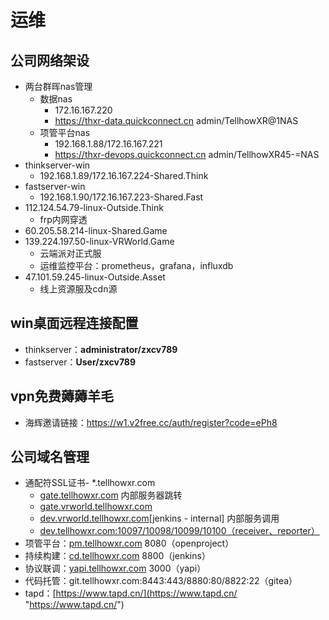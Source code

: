 # 运维

## 公司网络架设
- 两台群晖nas管理
  - 数据nas
    - 172.16.167.220 
    - https://thxr-data.quickconnect.cn admin/TellhowXR@1NAS
  - 项管平台nas
    - 192.168.1.88/172.16.167.221
    - https://thxr-devops.quickconnect.cn admin/TellhowXR45-=NAS
- thinkserver-win
    - 192.168.1.89/172.16.167.224-Shared.Think
- fastserver-win
    - 192.168.1.90/172.16.167.223-Shared.Fast
- 112.124.54.79-linux-Outside.Think
  - frp内网穿透
- 60.205.58.214-linux-Shared.Game
- 139.224.197.50-linux-VRWorld.Game
  - 云端派对正式服
  - 运维监控平台：prometheus，grafana，influxdb
- 47.101.59.245-linux-Outside.Asset
  - 线上资源服及cdn源

## win桌面远程连接配置
- thinkserver：**administrator/zxcv789**
- fastserver：**User/zxcv789**

## vpn免费薅薅羊毛
-  海辉邀请链接：https://w1.v2free.cc/auth/register?code=ePh8

## 公司域名管理
- 通配符SSL证书- \*.tellhowxr.com
  - [gate.tellhowxr.com](http://gate.tellhowxr.com "gate.tellhowxr.com") 内部服务器跳转
   - [gate.vrworld.tellhowxr.com](http://gate.vrworld.tellhowxr.com "gate.vrworld.tellhowxr.com")
  - [dev.vrworld.tellhowxr.com](http://dev.vrworld.tellhowxr.com "dev.vrworld.tellhowxr.com")\[jenkins - internal] 内部服务调用
   - [dev.tellhowxr.com:10097/10098/10099/10100（receiver、reporter）](http://dev.tellhowxr.com:10097/10098/10099/10100（receiver、reporter） "dev.tellhowxr.com:10097/10098/10099/10100（receiver、reporter）")
- 项管平台：[pm.tellhowxr.com](http://pm.tellhowxr.com "pm.tellhowxr.com")  8080（openproject）
- 持续构建：[cd.tellhowxr.com](http://cd.tellhowxr.com "cd.tellhowxr.com")   8800（jenkins）
- 协议联调：[yapi.tellhowxr.com](http://yapi.tellhowxr.com "yapi.tellhowxr.com")  3000（yapi）
- 代码托管：git.tellhowxr.com:8443:443/8880:80/8822:22（gitea）
- tapd：[https://www.tapd.cn/](https://www.tapd.cn/ "https://www.tapd.cn/")

